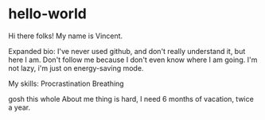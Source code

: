 # hello-world

Hi there folks! My name is Vincent.

Expanded bio:
I've never used github, and don't really understand it, but here I am.
Don't follow me because I don't even know where I am going.
I'm not lazy, i'm just on energy-saving mode.

My skills:
Procrastination
Breathing

gosh this whole About me thing is hard, I need 6 months of vacation, twice a year.
